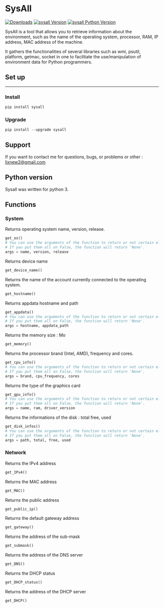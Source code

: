 # SysAll

[![Downloads](https://static.pepy.tech/personalized-badge/sysall?period=month&units=international_system&left_color=grey&right_color=blue&left_text=Downloads)](https://pepy.tech/project/sysall)
[![sysall Version](https://img.shields.io/pypi/v/sysall)](https://pypi.org/project/sysall/)
[![sysall Python Version](https://img.shields.io/pypi/pyversions/sysall)](https://pypi.org/project/sysall/)

SysAll is a tool that allows you to retrieve information about the environment, 
such as the name of the operating system, processor, RAM, IP address, MAC address of the machine.

It gathers the functionalities of several libraries such as 
wmi, psutil, platform, getmac, socket in one to facilitate the use/manipulation of environment data
for Python programmers.

## Set up
----
### Install

~~~python
pip install sysall
~~~

### Upgrade
~~~~python
pip install --upgrade sysall
~~~~

## Support

If you want to contact me for questions, bugs, or problems or other : lixnew2@gmail.com

## Python version

Sysall was written for python 3.

## Functions


### System
Returns operating system name, version, release.
~~~python
get_os()
# You can use the arguments of the function to return or not certain elements. By default they are all on True.
# If you put them all on False, the function will return 'None'.
args = name, version, release
~~~


Returns device name
~~~python
get_device_name()
~~~


Returns the name of the account currently connected to the operating system.
~~~python
get_hostname()
~~~


Returns appdata hostname and path
~~~python
get_appdata()
# You can use the arguments of the function to return or not certain elements. By default they are all on True.
# If you put them all on False, the function will return 'None'.
args = hostname, appdata_path
~~~


Returns the memory size : Mo
~~~python
get_memory()
~~~


Returns the processor brand (Intel, AMD), frequency and cores.
~~~python
get_cpu_info()
# You can use the arguments of the function to return or not certain elements. By default they are all on True.
# If you put them all on False, the function will return 'None'.
args = brand, cpu_frequency, cores
~~~


Returns the type of the graphics card
~~~python
get_gpu_info()
# You can use the arguments of the function to return or not certain elements. By default they are all on True.
# If you put them all on False, the function will return 'None'.
args = name, ram, driver_version
~~~


Returns the informations of the disk : total free, used
~~~python
get_disk_infos()
# You can use the arguments of the function to return or not certain elements. By default they are all on True.
# If you put them all on False, the function will return 'None'.
args = path, total, free, used
~~~

### Network

Returns the IPv4 address
~~~python
get_IPv4()
~~~


Returns the MAC address
~~~python
get_MAC()
~~~


Returns the public address
~~~python
get_public_ip()
~~~


Returns the default gateway address
~~~python
get_gateway()
~~~


Returns the address of the sub-mask
~~~python
get_submask()
~~~


Returns the address of the DNS server
~~~python
get_DNS()
~~~


Returns the DHCP status
~~~python
get_DHCP_status()
~~~


Returns the address of the DHCP server
~~~python
get_DHCP()
~~~